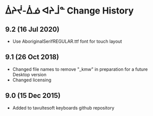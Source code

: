 ᐄᔨᔫ-ᐄᓅ ᐊᔨᒨᓐ Change History
============================

9.2 (16 Jul 2020)
-----------------
* Use AboriginalSerifREGULAR.ttf font for touch layout

9.1 (26 Oct 2018)
-----------------
* Changed file names to remove "_kmw" in preparation for a future Desktop version
* Changed licensing

9.0 (15 Dec 2015)
-----------------

* Added to tavultesoft keyboards github repository
